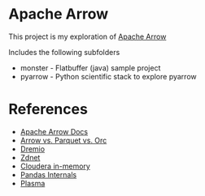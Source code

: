 # Apache Arrow

This project is my exploration of [Apache Arrow](https://arrow.apache.org/)

Includes the following subfolders
- monster - Flatbuffer (java) sample project
- pyarrow - Python scientific stack to explore pyarrow

# References
* [Apache Arrow Docs](https://arrow.apache.org/docs/)
* [Arrow vs. Parquet vs. Orc](http://dbmsmusings.blogspot.com/2017/10/apache-arrow-vs-parquet-and-orc-do-we.html)
* [Dremio](https://www.slideshare.net/dremio/apache-arrow-in-theory-in-practice)
* [Zdnet](https://www.zdnet.com/article/apache-arrow-the-little-data-accelerator-that-could/)
* [Cloudera in-memory](https://blog.cloudera.com/blog/2016/02/introducing-apache-arrow-a-fast-interoperable-in-memory-columnar-data-structure-standard/)
* [Pandas Internals](http://wesmckinney.com/blog/apache-arrow-pandas-internals/)
* [Plasma](http://arrow.apache.org/blog/2017/08/08/plasma-in-memory-object-store/)
